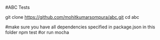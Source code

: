 #ABC Tests

git clone https://github.com/mohitkumarsompura/abc.git
cd abc

#make sure you have all dependencies specified in package.json in this folder
npm test
#or run
mocha
